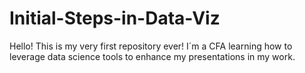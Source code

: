 # Initial-Steps-in-Data-Viz

Hello! This is my very first repository ever! I´m a CFA learning how to leverage data science tools to enhance my presentations in my work. 
